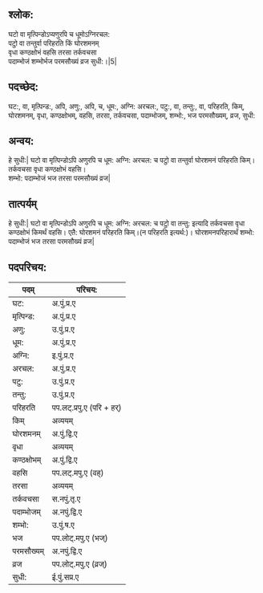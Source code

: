 ## श्लोक:

घटो वा मृत्पिन्डोऽप्यणुरपि च धूमोऽग्निरचल:  
पटुो वा तन्तुर्वा परिहरति किं घोरशमनम्  
वृधा कण्ठक्षोभं वहसि तरसा तर्कवचसा  
पदाम्भोजं शम्भोर्भज परमसौख्यं व्रज सुधी:।|5| 

## पदच्छेद:

घट:, वा, मृत्पिन्ड:, अपि, अणु:, अपि, च, धूम:, अग्नि: अरचल:, पटु:, वा, तन्तु:, वा, परिहरति, किम्, घोरशमनम्, वृधा, कण्ठक्षोभम्, वहसि, तरसा, तर्कवचसा,
पदाम्भोजम्, शम्भो:, भज परमसौख्यम्, व्रज, सुधी:

## अन्वय:

हे सुधी:| घटो वा मृत्पिन्डोऽपि अणुरपि च धूम: अग्नि: अरचल: च पटुो वा तन्तुर्वा घोरशमनं परिहरति किम्। तर्कवचसा वृधा कण्ठक्षोभं वहसि।  
शम्भो: पदाम्भोजं भज तरसा परमसौख्यं व्रज|

## तात्पर्यम्

हे सुधी:| घटो वा मृत्पिन्डोऽपि अणुरपि च धूम: अग्नि: अरचल: च पटुो वा तन्तु: इत्यादि तर्कवचसा वृधा कण्ठक्षोभं किमर्थं वहसि। एतै: घोरशमनं परिहरति किम्।(न परिहरति इत्यर्थ:)। घोरशमनपरिहारार्थं शम्भो: पदाम्भोजं भज तरसा परमसौख्यं व्रज|

## पदपरिचय:

पदम्|परिचय:
----|-----------
घट:|अ.पुं.प्र.ए   
मृत्पिन्ड:|अ.पुं.प्र.ए   
अणु:|उ.पुं.प्र.ए   
धूम:|अ.पुं.प्र.ए   
अग्नि:|इ.पुं.प्र.ए    
अरचल:|अ.पुं.प्र.ए  
पटु:|उ.पुं.प्र.ए  
तन्तु:|उ.पुं.प्र.ए 
परिहरति|पप.लट्.प्रपु.ए (परि + हर्) 
किम्|अव्ययम् 
घोरशमनम्|अ.पुं.द्वि.ए
वृधा|अव्ययम् 
कण्ठक्षोभम्|अ.पुं.द्वि.ए 
वहसि|पप.लट्.मपु.ए (वह्) 
तरसा|अव्ययम्
तर्कवचसा|स.नपुं.तृ.ए
पदाम्भोजम्|अ.नपुं.द्वि.ए
शम्भो:|उ.पुं.ष.ए
भज|पप.लोट्.मपु.ए (भज्) 
परमसौख्यम्|अ.नपुं.द्वि.ए
व्रज|पप.लोट्.मपु.ए (व्रज्)
सुधी:|ई.पुं.सप्र.ए 